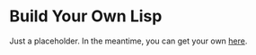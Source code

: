 Build Your Own Lisp
===================

Just a placeholder. In the meantime, you can get your own
[here](http://buildyourownlisp.com/contents).

